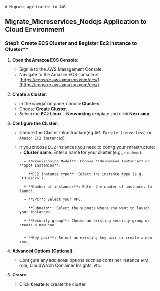     # Migrate_application_to_AWS



## Migrate_Microservices_Nodejs Application to Cloud Environment


### Step1: Create ECS Cluster and Register Ec2 Instance to Cluster**

1. **Open the Amazon ECS Console**:
   - Sign in to the AWS Management Console.
   - Navigate to the Amazon ECS console at [https://console.aws.amazon.com/ecs/](https://console.aws.amazon.com/ecs/).

2. **Create a Cluster**:
   - In the navigation pane, choose **Clusters**.
   - Choose **Create Cluster**.
   - Select the **EC2 Linux + Networking** template and click **Next step**.

3. **Configure the Cluster**:
   - Choose the Cluster Infrastructure(eg `AWS Fargate (serverless)` or `Amazon EC2 instances`).
   - If you choose EC2 Instances you need to config your infrastructure:
           + **Cluster name**: Enter a name for your cluster (e.g., `ecsdemo`).
     
           + **Provisioning Model**: Choose **On-Demand Instance** or **Spot Instances**.
     
           + **EC2 instance type**: Select the instance type (e.g., `t3.micro`).
     
           + **Number of instances**: Enter the number of instances to launch.
     
           + **VPC**: Select your VPC.
     
           + **Subnets**: Select the subnets where you want to launch your instances.
     
           + **Security group**: Choose an existing security group or create a new one.
  
   
           + **Key pair**: Select an existing key pair or create a new one.

4. **Advanced Options (Optional)**:
   - Configure any additional options such as container instance IAM role, CloudWatch Container Insights, etc.

5. **Create**:
   - Click **Create** to create the cluster.
